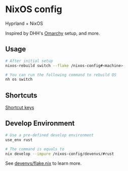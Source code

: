 # NixOS config

Hyprland + NixOS

Inspired by DHH's [Omarchy][omarchy] setup, and more.

## Usage

``` bash
# After initial setup
nixos-rebuild switch --flake /nixos-config#<machine>

# You can run the following command to rebuild OS
nh os switch
```

## Shortcuts

[Shortcut keys](./modules/config-hyprland.nix)

## Develop Environment

``` bash
# Use a pre-defined develop environment
use_env rust

# The command is equals to
nix develop --impure /nixos-config/devenvs/#rust
```

See [devenvs/flake.nix](./devenvs/flake.nix) to learn more.

[omarchy]: https://github.com/basecamp/omarchy

